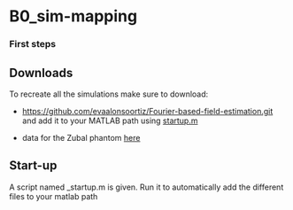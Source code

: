 # B0_sim-mapping

### First steps
## Downloads
To recreate all the simulations make sure to download: 
* https://github.com/evaalonsoortiz/Fourier-based-field-estimation.git and add it to your MATLAB path using [startup.m](https://github.com/evaalonsoortiz/B0_sim-mapping/blob/clean-rep/startup.m)

* data for the Zubal phantom [here](https://noodle.med.yale.edu/zubal/info.htm)


## Start-up
A script named _startup.m is given. Run it to automatically add the different files to your matlab path

